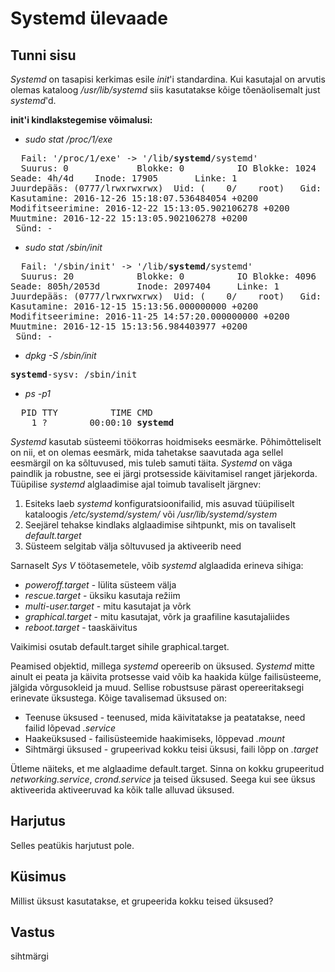 # Systemd ülevaade

## Tunni sisu

*Systemd* on tasapisi kerkimas esile *init*'i standardina. Kui kasutajal on arvutis olemas kataloog */usr/lib/systemd* siis kasutatakse kõige tõenäolisemalt just *systemd*'d.

<b>init'i kindlakstegemise võimalusi:</b>
* <i>sudo stat /proc/1/exe</i>
<pre>
  Fail: '/proc/1/exe' -> '/lib/<b>systemd</b>/systemd'
  Suurus: 0             Blokke: 0          IO Blokke: 1024   nimeviide
Seade: 4h/4d    Inode: 17905       Linke: 1
Juurdepääs: (0777/lrwxrwxrwx)  Uid: (    0/    root)   Gid: (    0/    root)
Kasutamine: 2016-12-26 15:18:07.536484054 +0200
Modifitseerimine: 2016-12-22 15:13:05.902106278 +0200
Muutmine: 2016-12-22 15:13:05.902106278 +0200
 Sünd: -
</pre>
* <i>sudo stat /sbin/init</i>
<pre>
  Fail: '/sbin/init' -> '/lib/<b>systemd</b>/systemd'
  Suurus: 20            Blokke: 0          IO Blokke: 4096   nimeviide
Seade: 805h/2053d       Inode: 2097404     Linke: 1
Juurdepääs: (0777/lrwxrwxrwx)  Uid: (    0/    root)   Gid: (    0/    root)
Kasutamine: 2016-12-15 15:13:56.000000000 +0200
Modifitseerimine: 2016-11-25 14:57:20.000000000 +0200
Muutmine: 2016-12-15 15:13:56.984403977 +0200
 Sünd: -
</pre>
* <i>dpkg -S /sbin/init</i>
<pre><b>systemd</b>-sysv: /sbin/init</pre>
* <i>ps -p1</i>
<pre>
  PID TTY          TIME CMD
    1 ?        00:00:10 <b>systemd</b>
</pre>

*Systemd* kasutab süsteemi töökorras hoidmiseks eesmärke. Põhimõtteliselt on nii, et on olemas eesmärk, mida tahetakse saavutada aga sellel eesmärgil on ka sõltuvused, mis tuleb samuti täita. *Systemd* on väga paindlik ja robustne, see ei järgi protsesside käivitamisel ranget järjekorda. Tüüpilise *systemd* alglaadimise ajal toimub tavaliselt järgnev:

<ol>
<li>Esiteks laeb <i>systemd</i> konfiguratsioonifailid, mis asuvad tüüpiliselt kataloogis <i>/etc/systemd/system/</i> või <i>/usr/lib/systemd/system</i></li>
<li>Seejärel tehakse kindlaks alglaadimise sihtpunkt, mis on tavaliselt <i>default.target</i></li>
<li>Süsteem selgitab välja sõltuvused ja aktiveerib need</li>
</ol>

Sarnaselt *Sys V* töötasemetele, võib *systemd* alglaadida erineva sihiga:

<ul>
<li><i>poweroff.target</i> - lülita süsteem välja</li>
<li><i>rescue.target</i> - üksiku kasutaja režiim</li>
<li><i>multi-user.target</i> - mitu kasutajat ja võrk</li>
<li><i>graphical.target</i> - mitu kasutajat, võrk ja graafiline kasutajaliides</li>
<li><i>reboot.target</i> - taaskäivitus</li>
</ul>

Vaikimisi osutab default.target sihile graphical.target.

Peamised objektid, millega *systemd* opereerib on üksused. *Systemd* mitte ainult ei peata ja käivita protsesse vaid võib ka haakida külge failisüsteeme, jälgida võrgusokleid ja muud. Sellise robustsuse pärast opereeritaksegi erinevate üksustega. Kõige tavalisemad üksused on:

<ul>
<li>Teenuse üksused  - teenused, mida käivitatakse ja peatatakse, need failid lõpevad <i>.service</i></li>
<li>Haakeüksused  - failisüsteemide haakimiseks, lõppevad <i>.mount</i> </li>
<li>Sihtmärgi üksused  - grupeerivad kokku teisi üksusi, faili lõpp on <i>.target</i></li>
</ul>

Ütleme näiteks, et me alglaadime default.target. Sinna on kokku grupeeritud *networking.service*, *crond.service* ja teised üksused. Seega kui see üksus aktiveerida aktiveeruvad ka kõik talle alluvad üksused.

## Harjutus

Selles peatükis harjutust pole.

## Küsimus

Millist üksust kasutatakse, et grupeerida kokku teised üksused?

## Vastus

sihtmärgi

